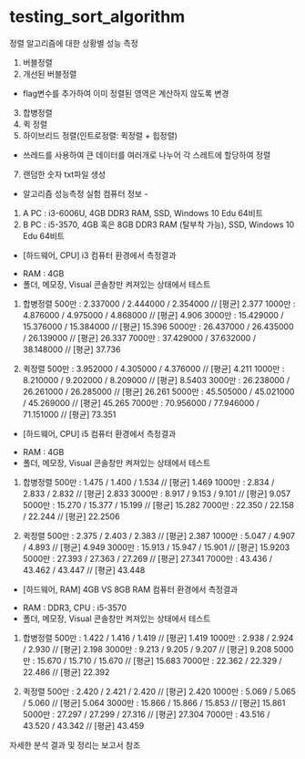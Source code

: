 # testing_sort_algorithm
정렬 알고리즘에 대한 상황별 성능 측정

1. 버블정렬
2. 개선된 버블정렬
 - flag변수를 추가하여 이미 정렬된 영역은 계산하지 않도록 변경
3. 합병정렬
4. 퀵 정렬
5. 하이브리드 정렬(인트로정렬: 퀵정렬 + 힙정렬)
 - 쓰레드를 사용하여 큰 데이터를 여러개로 나누어 각 스레트에 할당하여 정렬
7. 랜덤한 숫자 txt파일 생성


- 알고리즘 성능측정 실험 컴퓨터 정보 -
1. A PC : i3-6006U, 4GB DDR3 RAM, SSD, Windows 10 Edu 64비트
2. B PC : i5-3570, 4GB 혹은 8GB DDR3 RAM (탈부착 가능), SSD, Windows 10 Edu 64비트

- [하드웨어, CPU] i3 컴퓨터 환경에서 측정결과
* RAM : 4GB
* 폴더, 메모장, Visual 콘솔창만 켜져있는 상태에서 테스트
1) 합병정렬
 500만 : 2.337000 / 2.444000 / 2.354000 // [평균] 2.377
1000만 : 4.876000 / 4.975000 / 4.868000 // [평균] 4.906
3000만 : 15.429000 / 15.376000 / 15.384000 // [평균] 15.396
5000만 : 26.437000 / 26.435000 / 26.139000 // [평균] 26.337
7000만 : 37.429000 / 37.632000 / 38.148000 // [평균] 37.736

2) 퀵정렬
 500만 : 3.952000 / 4.305000 / 4.376000 // [평균] 4.211
1000만 : 8.210000 / 9.202000 / 8.209000 // [평균] 8.5403
3000만 : 26.238000 / 26.261000 / 26.285000 // [평균] 26.261
5000만 : 45.505000 / 45.021000 / 45.269000 // [평균] 45.265
7000만 : 70.956000 / 77.946000 / 71.151000 // [평균] 73.351


- [하드웨어, CPU] i5 컴퓨터 환경에서 측정결과
* RAM : 4GB
* 폴더, 메모장, Visual 콘솔창만 켜져있는 상태에서 테스트
1) 합병정렬
 500만 : 1.475 / 1.400 / 1.534 // [평균] 1.469
1000만 : 2.834 / 2.833 / 2.832 // [평균] 2.833
3000만 : 8.917 / 9.153 / 9.101 // [평균] 9.057
5000만 : 15.270 / 15.377 / 15.199 // [평균] 15.282
7000만 : 22.350 / 22.158 / 22.244 // [평균] 22.2506

2) 퀵정렬
 500만 : 2.375 / 2.403 / 2.383 // [평균] 2.387
1000만 : 5.047 / 4.907 / 4.893 // [평균] 4.949
3000만 : 15.913 / 15.947 / 15.901 // [평균] 15.9203
5000만 : 27.393 / 27.363 / 27.269 // [평균] 27.341
7000만 : 43.436 / 43.462 / 43.447 // [평균] 43.448


- [하드웨어, RAM] 4GB VS 8GB RAM 컴퓨터 환경에서 측정결과
* RAM : DDR3, CPU : i5-3570
* 폴더, 메모장, Visual 콘솔창만 켜져있는 상태에서 테스트
1) 합병정렬
 500만 : 1.422 / 1.416 / 1.419 // [평균] 1.419
1000만 : 2.938 / 2.924 / 2.930 // [평균] 2.198
3000만 : 9.213 / 9.205 / 9.207 // [평균] 9.208
5000만 : 15.670 / 15.710 / 15.670 // [평균] 15.683
7000만 : 22.362 / 22.329 / 22.486 // [평균] 22.392

2) 퀵정렬
 500만 : 2.420 / 2.421 / 2.420 // [평균] 2.420
1000만 : 5.069 / 5.065 / 5.060 // [평균] 5.064
3000만 : 15.866 / 15.866 / 15.853 // [평균] 15.861
5000만 : 27.297 / 27.299 / 27.316 // [평균] 27.304
7000만 : 43.516 / 43.520 / 43.342 // [평균] 43.459

자세한 분석 결과 및 정리는 보고서 참조 

